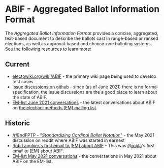 # ABIF - Aggregated Ballot Information Format

The _Aggregated Ballot Information Format_ provides a concise, aggregated, text-based document to describe the ballots cast in range-based or ranked elections, as well as approval-based and choose-one balloting systems.  See the following resources to learn more:


## Current

* [electowiki.org/wiki/ABIF](https://electowiki.org/wiki/ABIF) - the primary wiki page being used to develop test cases.
* [Issue discussions on github](https://github.com/electorama/abif/issues) - since (as of June 2021) there is no formal specification, the issue discussions are the a good place to learn about the state of ABIF.
* [EM-list June 2021 conversations](http://lists.electorama.com/pipermail/election-methods-electorama.com/2021-June/date.html) - the latest conversations about ABIF on [the election-methods [EM] mailing list](https://electorama.com/em).

## Historic
* [/r/EndFPTP - "_Standardizing Cardinal Ballot Notation_"](https://www.reddit.com/r/EndFPTP/comments/nkm2cd/standardizing_cardinal_ballot_notation/) - the May 2021 discussion on reddit where ABIF was started in earnest
* [Rob Lanphier's first email to [EM] about ABIF](http://lists.electorama.com/pipermail/election-methods-electorama.com/2021-May/002788.html) - This was [@robla](https://github.com/robla)'s first email to [EM] about ABIF.
* [EM-list May 2021 conversations](http://lists.electorama.com/pipermail/election-methods-electorama.com/2021-May/thread.html#2789) - the conversations in May 2021 about ABIF on the EM-list.
